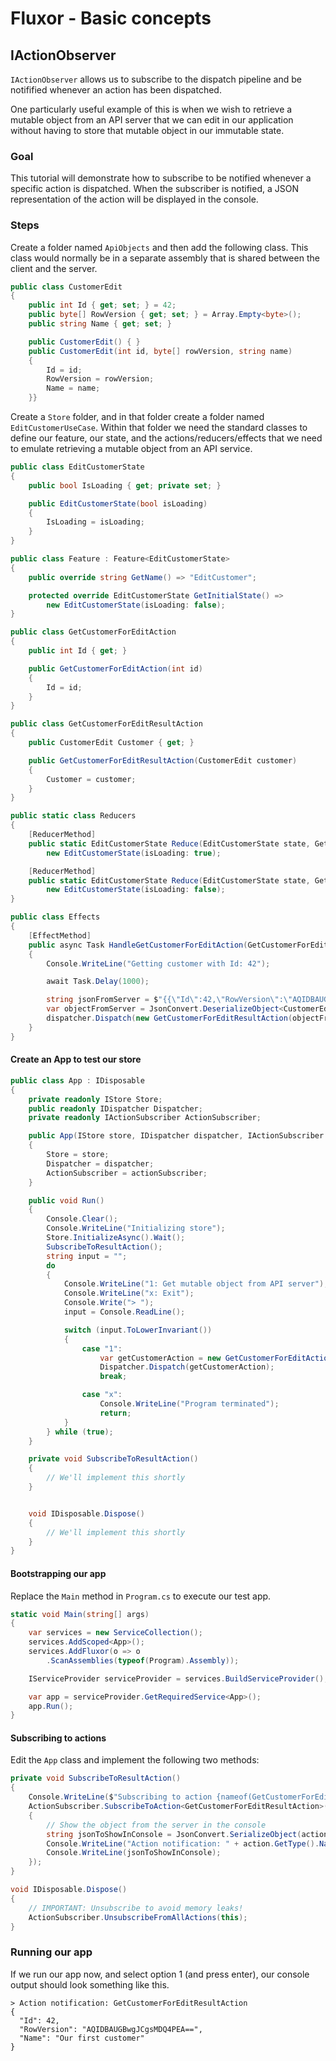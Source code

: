 # Fluxor - Basic concepts

## IActionObserver
`IActionObserver` allows us to subscribe to the dispatch pipeline and be notifified
whenever an action has been dispatched.

One particularly useful example of this is when we wish to retrieve
a mutable object from an API server that we can edit in our application
without having to store that mutable object in our immutable state.

### Goal
This tutorial will demonstrate how to subscribe to be notified whenever
a specific action is dispatched. When the subscriber is notified, a JSON
representation of the action will be displayed in the console.

### Steps

Create a folder named `ApiObjects` and then add the following class. This class would normally be
in a separate assembly that is shared between the client and the server.

```C#
public class CustomerEdit
{
	public int Id { get; set; } = 42;
	public byte[] RowVersion { get; set; } = Array.Empty<byte>();
	public string Name { get; set; }

	public CustomerEdit() { }
	public CustomerEdit(int id, byte[] rowVersion, string name)
	{
		Id = id;
		RowVersion = rowVersion;
		Name = name;
	}}
```

Create a `Store` folder, and in that folder create a folder named `EditCustomerUseCase`. Within
that folder we need the standard classes to define our feature, our state, and the
actions/reducers/effects that we need to emulate retrieving a mutable object from an API service.

```C#
public class EditCustomerState
{
	public bool IsLoading { get; private set; }

	public EditCustomerState(bool isLoading)
	{
		IsLoading = isLoading;
	}
}

public class Feature : Feature<EditCustomerState>
{
	public override string GetName() => "EditCustomer";

	protected override EditCustomerState GetInitialState() =>
		new EditCustomerState(isLoading: false);
}

public class GetCustomerForEditAction
{
	public int Id { get; }

	public GetCustomerForEditAction(int id)
	{
		Id = id;
	}
}

public class GetCustomerForEditResultAction
{
	public CustomerEdit Customer { get; }

	public GetCustomerForEditResultAction(CustomerEdit customer)
	{
		Customer = customer;
	}
}

public static class Reducers
{
	[ReducerMethod]
	public static EditCustomerState Reduce(EditCustomerState state, GetCustomerForEditAction action) =>
		new EditCustomerState(isLoading: true);

	[ReducerMethod]
	public static EditCustomerState Reduce(EditCustomerState state, GetCustomerForEditResultAction action) =>
		new EditCustomerState(isLoading: false);
}

public class Effects
{
	[EffectMethod]
	public async Task HandleGetCustomerForEditAction(GetCustomerForEditAction action, IDispatcher dispatcher)
	{
		Console.WriteLine("Getting customer with Id: 42");

		await Task.Delay(1000);

		string jsonFromServer = $"{{\"Id\":42,\"RowVersion\":\"AQIDBAUGBwgJCgsMDQ4PEA==\",\"Name\":\"Our first customer\"}}";
		var objectFromServer = JsonConvert.DeserializeObject<CustomerEdit>(jsonFromServer);
		dispatcher.Dispatch(new GetCustomerForEditResultAction(objectFromServer));
	}
}
```

#### Create an App to test our store

```C#
public class App : IDisposable
{
	private readonly IStore Store;
	public readonly IDispatcher Dispatcher;
	private readonly IActionSubscriber ActionSubscriber;

	public App(IStore store, IDispatcher dispatcher, IActionSubscriber actionSubscriber)
	{
		Store = store;
		Dispatcher = dispatcher;
		ActionSubscriber = actionSubscriber;
	}

	public void Run()
	{
		Console.Clear();
		Console.WriteLine("Initializing store");
		Store.InitializeAsync().Wait();
		SubscribeToResultAction();
		string input = "";
		do
		{
			Console.WriteLine("1: Get mutable object from API server");
			Console.WriteLine("x: Exit");
			Console.Write("> ");
			input = Console.ReadLine();

			switch (input.ToLowerInvariant())
			{
				case "1":
					var getCustomerAction = new GetCustomerForEditAction(42);
					Dispatcher.Dispatch(getCustomerAction);
					break;

				case "x":
					Console.WriteLine("Program terminated");
					return;
			}
		} while (true);
	}

	private void SubscribeToResultAction()
	{
		// We'll implement this shortly
	}


	void IDisposable.Dispose()
	{
		// We'll implement this shortly
	}
}
```

#### Bootstrapping our app
Replace the `Main` method in `Program.cs` to execute our test app.

```C#
static void Main(string[] args)
{
	var services = new ServiceCollection();
	services.AddScoped<App>();
	services.AddFluxor(o => o
		.ScanAssemblies(typeof(Program).Assembly));

	IServiceProvider serviceProvider = services.BuildServiceProvider();

	var app = serviceProvider.GetRequiredService<App>();
	app.Run();
}
```

#### Subscribing to actions
Edit the `App` class and implement the following two methods:

```C#
private void SubscribeToResultAction()
{
	Console.WriteLine($"Subscribing to action {nameof(GetCustomerForEditResultAction)}");
	ActionSubscriber.SubscribeToAction<GetCustomerForEditResultAction>(this, action =>
	{
		// Show the object from the server in the console
		string jsonToShowInConsole = JsonConvert.SerializeObject(action.Customer, Formatting.Indented);
		Console.WriteLine("Action notification: " + action.GetType().Name);
		Console.WriteLine(jsonToShowInConsole);
	});
}

void IDisposable.Dispose()
{
	// IMPORTANT: Unsubscribe to avoid memory leaks!
	ActionSubscriber.UnsubscribeFromAllActions(this);
}
```

### Running our app

If we run our app now, and select option 1 (and press enter), our
console output should look something like this.

```
> Action notification: GetCustomerForEditResultAction
{
  "Id": 42,
  "RowVersion": "AQIDBAUGBwgJCgsMDQ4PEA==",
  "Name": "Our first customer"
}
```